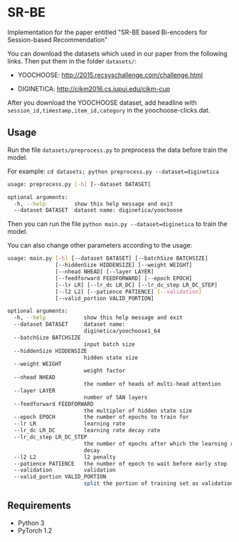 # SR-BE
Implementation for the paper entitled "SR-BE based Bi-encoders for Session-based Recommendation"

You can download the datasets which used in our paper from the following links. Then put them in the folder `datasets/`:

- YOOCHOOSE: <http://2015.recsyschallenge.com/challenge.html>

- DIGINETICA: <http://cikm2016.cs.iupui.edu/cikm-cup>

After you download the YOOCHOOSE dataset, add headline with `session_id,timestamp,item_id,category` in the yoochoose-clicks.dat. 

## Usage

Run the file  `datasets/preprocess.py` to preprocess the data before train the model.

For example: `cd datasets; python preprocess.py --dataset=diginetica`

```bash
usage: preprocess.py [-h] [--dataset DATASET]

optional arguments:
  -h, --help         show this help message and exit
  --dataset DATASET  dataset name: diginetica/yoochoose
```

Then you can run the file `python main.py --dataset=diginetica`  to train the model.

You can also change other parameters according to the usage:

```bash
usage: main.py [-h] [--dataset DATASET] [--batchSize BATCHSIZE]
               [--hiddenSize HIDDENSIZE] [--weight WEIGHT] 
               [--nhead NHEAD] [--layer LAYER]
               [--feedforward FEEDFORWARD] [--epoch EPOCH]
               [--lr LR] [--lr_dc LR_DC] [--lr_dc_step LR_DC_STEP]
               [--l2 L2] [--patience PATIENCE] [--validation]
               [--valid_portion VALID_PORTION] 

optional arguments:
  -h, --help            show this help message and exit
  --dataset DATASET     dataset name:
                        diginetica/yoochoose1_64
  --batchSize BATCHSIZE
                        input batch size
  --hiddenSize HIDDENSIZE
                        hidden state size
  --weight WEIGHT
                        weight factor
  --nhead NHEAD
                        the number of heads of multi-head attention
  --layer LAYER
                        number of SAN layers 
  --feedforward FEEDFORWARD
                        the multipler of hidden state size
  --epoch EPOCH         the number of epochs to train for
  --lr LR               learning rate
  --lr_dc LR_DC         learning rate decay rate
  --lr_dc_step LR_DC_STEP
                        the number of epochs after which the learning rate
                        decay
  --l2 L2               l2 penalty
  --patience PATIENCE   the number of epoch to wait before early stop
  --validation          validation
  --valid_portion VALID_PORTION
                        split the portion of training set as validation set
```

## Requirements

- Python 3
- PyTorch 1.2
